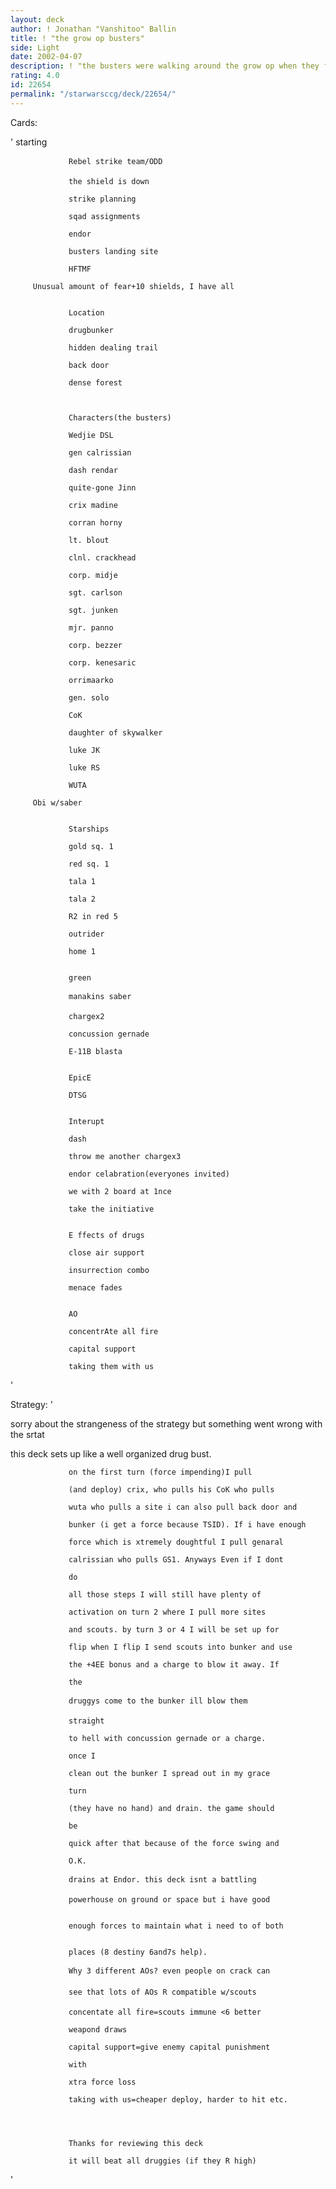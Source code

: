 ```yaml
---
layout: deck
author: ! Jonathan "Vanshitoo" Ballin
title: ! "the grow op busters"
side: Light
date: 2002-04-07
description: ! "the busters were walking around the grow op when they found a meth lab bunker so they blew it up"
rating: 4.0
id: 22654
permalink: "/starwarsccg/deck/22654/"
---
```

Cards: 

'                 starting 

                 Rebel strike team/ODD 

                 the shield is down 

                 strike planning 

                 sqad assignments 

                 endor 

                 busters landing site 

                 HFTMF 

	     Unusual amount of fear+10 shields, I have all


                 Location 

                 drugbunker 

                 hidden dealing trail 

                 back door 

                 dense forest 



                 Characters(the busters) 

                 Wedjie DSL 

                 gen calrissian 

                 dash rendar 

                 quite-gone Jinn 

                 crix madine 

                 corran horny 

                 lt. blout 

                 clnl. crackhead 

                 corp. midje 

                 sgt. carlson 

                 sgt. junken 

                 mjr. panno 

                 corp. bezzer 

                 corp. kenesaric 

                 orrimaarko 

                 gen. solo 

                 CoK 

                 daughter of skywalker 

                 luke JK 

                 luke RS 

                 WUTA

	     Obi w/saber 


                 Starships 

                 gold sq. 1 

                 red sq. 1 

                 tala 1 

                 tala 2 

                 R2 in red 5 

                 outrider 

                 home 1 


                 green 

                 manakins saber 

                 chargex2 

                 concussion gernade 

                 E-11B blasta 


                 EpicE 

                 DTSG 


                 Interupt 

                 dash 

                 throw me another chargex3 

                 endor celabration(everyones invited) 

                 we with 2 board at 1nce

                 take the initiative 


                 E ffects of drugs 

                 close air support 

                 insurrection combo

                 menace fades 


                 AO 

                 concentrAte all fire 

                 capital support 

                 taking them with us 

'

Strategy: '

sorry about the strangeness of the strategy but something went wrong with the srtat                 



this deck sets up like a well organized drug bust. 

                 on the first turn (force impending)I pull 

                 (and deploy) crix, who pulls his CoK who pulls

                 wuta who pulls a site i can also pull back door and

                 bunker (i get a force because TSID). If i have enough 

                 force which is xtremely doughtful I pull genaral 

                 calrissian who pulls GS1. Anyways Even if I dont

                 do 

                 all those steps I will still have plenty of 

                 activation on turn 2 where I pull more sites 

                 and scouts. by turn 3 or 4 I will be set up for 

                 flip when I flip I send scouts into bunker and use 

                 the +4EE bonus and a charge to blow it away. If

                 the 

                 druggys come to the bunker ill blow them

                 straight 

                 to hell with concussion gernade or a charge.

                 once I 

                 clean out the bunker I spread out in my grace

                 turn 

                 (they have no hand) and drain. the game should

                 be 

                 quick after that because of the force swing and

                 O.K. 

                 drains at Endor. this deck isnt a battling 

                 powerhouse on ground or space but i have good


                 enough forces to maintain what i need to of both


                 places (8 destiny 6and7s help). 

                 Why 3 different AOs? even people on crack can 

                 see that lots of AOs R compatible w/scouts 

                 concentate all fire=scouts immune <6 better 

                 weapond draws 

                 capital support=give enemy capital punishment

                 with 

                 xtra force loss 

                 taking with us=cheaper deploy, harder to hit etc. 




                 Thanks for reviewing this deck 

                 it will beat all druggies (if they R high)

'
